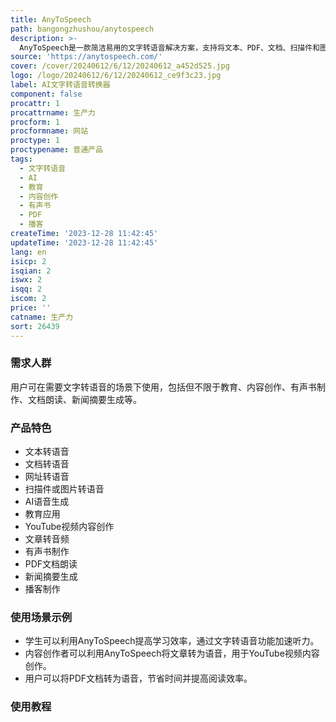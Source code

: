```yaml
---
title: AnyToSpeech
path: bangongzhushou/anytospeech
description: >-
  AnyToSpeech是一款简洁易用的文字转语音解决方案，支持将文本、PDF、文档、扫描件和图片转换为语音。用户可以免费使用500个字符，超出部分需登录使用。该产品还提供文档、网址、扫描件或图片转语音的功能，并支持生成AI语音、教育、YouTube视频内容创作、文章转音频、有声书、PDF文档朗读、新闻摘要、播客制作等多种应用场景。用户可根据需求选择不同的价格套餐，提供一次性购买和包月订阅两种付费方式，并且产品还提供免费试用、退款政策和随时取消订阅等服务。
source: 'https://anytospeech.com/'
cover: /cover/20240612/6/12/20240612_a452d525.jpg
logo: /logo/20240612/6/12/20240612_ce9f3c23.jpg
label: AI文字转语音转换器
component: false
procattr: 1
procattrname: 生产力
procform: 1
procformname: 网站
proctype: 1
proctypename: 普通产品
tags:
  - 文字转语音
  - AI
  - 教育
  - 内容创作
  - 有声书
  - PDF
  - 播客
createTime: '2023-12-28 11:42:45'
updateTime: '2023-12-28 11:42:45'
lang: en
isicp: 2
isqian: 2
iswx: 2
isqq: 2
iscom: 2
price: ''
catname: 生产力
sort: 26439
---
```




### 需求人群
用户可在需要文字转语音的场景下使用，包括但不限于教育、内容创作、有声书制作、文档朗读、新闻摘要生成等。

### 产品特色
- 文本转语音
- 文档转语音
- 网址转语音
- 扫描件或图片转语音
- AI语音生成
- 教育应用
- YouTube视频内容创作
- 文章转音频
- 有声书制作
- PDF文档朗读
- 新闻摘要生成
- 播客制作

### 使用场景示例
- 学生可以利用AnyToSpeech提高学习效率，通过文字转语音功能加速听力。
- 内容创作者可以利用AnyToSpeech将文章转为语音，用于YouTube视频内容创作。
- 用户可以将PDF文档转为语音，节省时间并提高阅读效率。

### 使用教程


  
